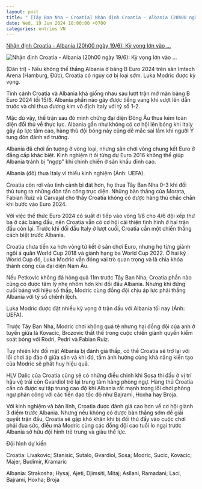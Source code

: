 ```yaml
---
layout: post
title: " [Tây Ban Nha – Croatia] Nhận định Croatia - Albania (20h00 ngày 19/6): Kỳ vọng lớn vào ..."
date: Wed, 19 Jun 2024 10:00:00 +0700
categories: entries VN
---
```

[Nhận định Croatia - Albania (20h00 ngày 19/6): Kỳ vọng lớn vào ...](https://dantri.com.vn/the-thao/nhan-dinh-croatia-albania-20h00-ngay-196-ky-vong-lon-vao-modric-20240618175334068.htm)

![Nhận định Croatia - Albania (20h00 ngày 19/6): Kỳ vọng lớn vào ...](https://cdnphoto.dantri.com.vn/6pP8q8X9KzJRjJsK3bCN0p7jn6g=/zoom/1200_630/2024/06/18/anhchu-crop-1718707840133.jpeg)

(Dân trí) - Nếu không thể thắng Albania ở bảng B Euro 2024 trên sân Imtech Arena (Hamburg, Đức), Croatia có nguy cơ bị loại sớm. Luka Modric được kỳ vọng.

Tình cảnh Croatia và Albania khá giống nhau sau lượt trận mở màn bảng B Euro 2024 tối 15/6. Albania phần nào gây được tiếng vang khi vượt lên dẫn trước và chỉ thua đương kim vô địch Italy với tỷ số 1-2.

Mặc dù vậy, thế trận sau đó minh chứng đại diện Đông Âu thua kém toàn diện đối thủ về thực lực. Albania gần như không có cơ hội lên bóng khi Italy gây áp lực tầm cao, hàng thủ đội bóng này cũng dễ mắc sai lầm khi người Ý tung đòn đánh sở trường.

Albania đã chơi ấn tượng ở vòng loại, nhưng sân chơi vòng chung kết Euro ở đẳng cấp khác biệt. Kinh nghiệm ít ỏi từng dự Euro 2016 không thể giúp Albania tránh bị "ngợp" khi chinh chiến ở sân khấu đỉnh cao.

Albania (đỏ) thua Italy vì thiếu kinh nghiệm (Ảnh: UEFA).

Croatia còn rơi vào tình cảnh bi đát hơn, họ thua Tây Ban Nha 0-3 khi đối thủ tung ra những đòn tấn công trực diện. Những bàn thắng của Morata, Fabian Ruiz và Carvajal cho thấy Croatia không có được hàng thủ chắc chắn khi bước vào Euro 2024.

Với việc thể thức Euro 2024 có suất đi tiếp vào vòng 1/8 cho 4/6 đội xếp thứ ba ở các bảng đấu, nên Croatia vẫn có cơ hội cải thiện tình hình ở hai trận đấu còn lại. Trước khi đối đầu Italy ở lượt cuối, Croatia cần một chiến thắng cách biệt trước Albania.

Croatia chưa tiến xa hơn vòng tứ kết ở sân chơi Euro, nhưng họ từng giành ngôi á quân World Cup 2018 và giành hạng ba World Cup 2022. Ở hai kỳ World Cup đó, Luka Modric vẫn đóng vai trò quan trọng và là chìa khóa thành công của đại diện Nam Âu.

Nếu Petkovic không đá hỏng quả 11m trước Tây Ban Nha, Croatia phần nào cũng có được tâm lý nhẹ nhõm hơn khi đối đầu Albania. Nhưng khi đứng cuối bảng với hiệu số thấp, Modric cùng đồng đội chịu áp lực phải thắng Albania với tỷ số chênh lệch.

Luka Modric được đặt nhiều kỳ vọng ở trận đấu với Albania tối nay (Ảnh: UEFA).

Trước Tây Ban Nha, Modric chơi không quá tệ nhưng hai đồng đội của anh ở tuyến giữa là Kovacic, Brozovic thất thế trong cuộc chiến giành quyền kiểm soát bóng với Rodri, Pedri và Fabian Ruiz.

Tuy nhiên khi đối mặt Albania bị đánh giá thấp, có thể Croatia sẽ trở lại với lối chơi áp đảo ở giữa sân và khi đó, tầm ảnh hưởng cùng khả năng kiến tạo của Modric sẽ phát huy hiệu quả.

HLV Dalic của Croatia cũng sẽ có những điều chỉnh khi Sosa thi đấu ở vị trí hậu vệ trái còn Gvardiol trở lại trung tâm hàng phòng ngự. Hàng thủ Croatia cần có được sự tập trung cao độ khi Albania rất mạnh trong lối chơi phòng ngự phản công với các tiền đạo tốc độ như Bajrami, Hoxha hay Broja.

Với kinh nghiệm và bản lĩnh, Croatia được đánh giá cao hơn về cơ hội giành 3 điểm trước Albania. Nhưng nếu không có được bàn thắng sớm để giải quyết trận đấu, Croatia sẽ gặp khó khăn khi bị đối thủ đẩy vào cuộc chơi phải đua sức, điều mà Modric cùng các đồng đội cao tuổi lo ngại trước Albania sở hữu đội hình trẻ trung và giàu thể lực.

Đội hình dự kiến

Croatia: Livakovic; Stanisic, Sutalo, Gvardiol, Sosa; Modric, Sucic, Kovacic; Majer, Budimir, Kramaric

Albania: Strakosha; Hysaj, Ajeti, Djimsiti, Mitaj; Asllani, Ramadani; Laci, Bajrami, Hoxha; Broja

